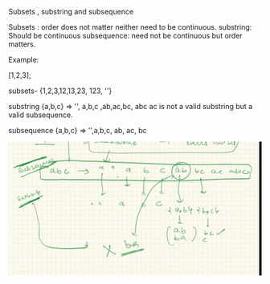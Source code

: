 Subsets , substring and subsequence 

Subsets : order does not matter neither need to be continuous. 
substring: Should be continuous
subsequence: need not be continuous but order matters. 

Example: 

[1,2,3];

subsets- {1,2,3,12,13,23, 123, ''}


substring
{a,b,c} => '', a,b,c ,ab,ac,bc, abc
ac is not a valid substring but a valid subsequence. 

subsequence
{a,b,c} => '',a,b,c, ab, ac, bc

![](../Recursion/images/diff_subset_subseq_substring.png)